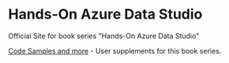 # Hands-On Azure Data Studio
Official Site for book series "Hands-On Azure Data Studio"

[Code Samples and more](content/Book_I/readme.md) - User supplements for this book series.
